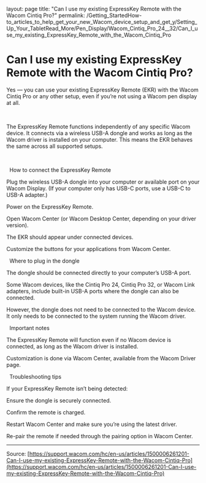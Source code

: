layout: page
title: "Can I use my existing ExpressKey Remote with the Wacom Cintiq Pro?"
permalink: /Getting_StartedHow-to_articles_to_help_get_your_new_Wacom_device_setup_and_get_y/Setting_Up_Your_TabletRead_More/Pen_Display/Wacom_Cintiq_Pro_24__32/Can_I_use_my_existing_ExpressKey_Remote_with_the_Wacom_Cintiq_Pro

# Can I use my existing ExpressKey Remote with the Wacom Cintiq Pro?

Yes — you can use your existing ExpressKey Remote (EKR) with the Wacom Cintiq Pro or any other setup, even if you’re not using a Wacom pen display at all.


 


The ExpressKey Remote functions independently of any specific Wacom device. It connects via a wireless USB-A dongle and works as long as the Wacom driver is installed on your computer. This means the EKR behaves the same across all supported setups.


 



 
How to connect the ExpressKey Remote


Plug the wireless USB-A dongle into your computer or available port on your Wacom Display. (If your computer only has USB-C ports, use a USB-C to USB-A adapter.)




Power on the ExpressKey Remote.




Open Wacom Center (or Wacom Desktop Center, depending on your driver version).




The EKR should appear under connected devices.




Customize the buttons for your applications from Wacom Center.





 
Where to plug in the dongle




The dongle should be connected directly to your computer’s USB-A port.




Some Wacom devices, like the Cintiq Pro 24, Cintiq Pro 32, or Wacom Link adapters, include built-in USB-A ports where the dongle can also be connected.




However, the dongle does not need to be connected to the Wacom device. It only needs to be connected to the system running the Wacom driver.





 
Important notes




The ExpressKey Remote will function even if no Wacom device is connected, as long as the Wacom driver is installed.




Customization is done via Wacom Center, available from the Wacom Driver page.





 
Troubleshooting tips


If your ExpressKey Remote isn’t being detected:




Ensure the dongle is securely connected.




Confirm the remote is charged.




Restart Wacom Center and make sure you’re using the latest driver.




Re-pair the remote if needed through the pairing option in Wacom Center.

---
Source: [https://support.wacom.com/hc/en-us/articles/1500006261201-Can-I-use-my-existing-ExpressKey-Remote-with-the-Wacom-Cintiq-Pro](https://support.wacom.com/hc/en-us/articles/1500006261201-Can-I-use-my-existing-ExpressKey-Remote-with-the-Wacom-Cintiq-Pro)
